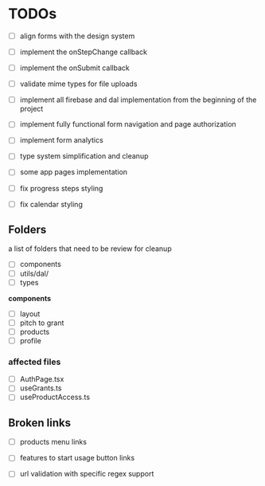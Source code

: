 # TODOs

- [ ] align forms with the design system
- [ ] implement the onStepChange callback
- [ ] implement the onSubmit callback
- [ ] validate mime types for file uploads
- [ ] implement all firebase and dal implementation from the beginning of the project
- [ ] implement fully functional form navigation and page authorization
- [ ] implement form analytics
- [ ] type system simplification and cleanup
- [ ] some app pages implementation

- [ ] fix progress steps styling
- [ ] fix calendar styling

## Folders

a list of folders that need to be review for cleanup

- [ ] components
- [ ] utils/dal/
- [ ] types

**components**
- [ ] layout
- [ ] pitch to grant
- [ ] products
- [ ] profile

### affected files

- [ ] AuthPage.tsx
- [ ] useGrants.ts
- [ ] useProductAccess.ts

## Broken links
- [ ] products menu links
- [ ] features to start usage button links


- [ ] url validation with specific regex support
